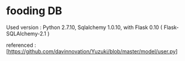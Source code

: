 # fooding DB

Used version : Python 2.7.10, Sqlalchemy 1.0.10, with Flask 0.10 ( Flask-SQLAlchemy-2.1 )

referenced : [https://github.com/davinnovation/Yuzuki/blob/master/model/user.py]